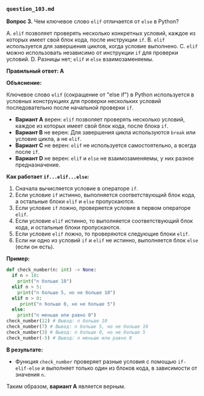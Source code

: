 ### `question_103.md`

**Вопрос 3.** Чем ключевое слово `elif` отличается от `else` в Python?

A. `elif` позволяет проверять несколько конкретных условий, каждое из которых имеет свой блок кода, после инструкции `if`.
B. `elif` используется для завершения циклов, когда условие выполнено.
C. `elif` можно использовать независимо от инструкции `if` для проверки условий.
D. Разницы нет; `elif` и `else` взаимозаменяемы.

**Правильный ответ: A**

**Объяснение:**

Ключевое слово `elif` (сокращение от "else if") в Python используется в условных конструкциях для проверки нескольких условий последовательно после начальной проверки `if`.

*   **Вариант A** верен: `elif` позволяет проверять несколько условий, каждое из которых имеет свой блок кода, после блока `if`.
*   **Вариант B** не верен: Для завершения цикла используются `break` или условие цикла, а не `elif`.
*  **Вариант C** не верен: `elif` не используется самостоятельно, а всегда после `if`.
*   **Вариант D** не верен: `elif` и `else` не взаимозаменяемы, у них разное предназначение.

**Как работает `if...elif...else`:**

1.  Сначала вычисляется условие в операторе `if`.
2.  Если условие `if` истинно, выполняется соответствующий блок кода, а остальные блоки `elif` и `else` пропускаются.
3.  Если условие `if` ложно, проверяется условие в первом операторе `elif`.
4.  Если условие `elif` истинно, то выполняется соответствующий блок кода, и остальные блоки пропускаются.
5.  Если условие `elif` ложно, то проверяются следующие блоки `elif`.
6.  Если ни одно из условий `if` и `elif` не истинно, выполняется блок `else` (если он есть).

**Пример:**

```python
def check_number(n: int) -> None:
  if n > 10:
    print("n больше 10")
  elif n > 5:
    print("n больше 5, но не больше 10")
  elif n > 0:
     print("n больше 0, но не больше 5")
  else:
    print("n меньше или равно 0")
check_number(12) # Вывод: n больше 10
check_number(7) # Вывод: n больше 5, но не больше 10
check_number(3) # Вывод: n больше 0, но не больше 5
check_number(-5) # Вывод: n меньше или равно 0
```

**В результате:**
* Функция `check_number` проверяет разные условия с помощью `if-elif-else` и выполняет только один из блоков кода, в зависимости от значения `n`.

Таким образом, **вариант A** является верным.
